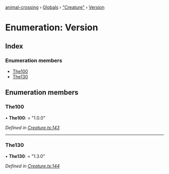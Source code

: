 [animal-crossing](../README.md) › [Globals](../globals.md) › ["Creature"](../modules/_creature_.md) › [Version](_creature_.version.md)

# Enumeration: Version

## Index

### Enumeration members

* [The100](_creature_.version.md#the100)
* [The130](_creature_.version.md#the130)

## Enumeration members

###  The100

• **The100**: = "1.0.0"

*Defined in [Creature.ts:143](https://github.com/Norviah/animal-crossing/blob/da8caaf/module/types/Creature.ts#L143)*

___

###  The130

• **The130**: = "1.3.0"

*Defined in [Creature.ts:144](https://github.com/Norviah/animal-crossing/blob/da8caaf/module/types/Creature.ts#L144)*
